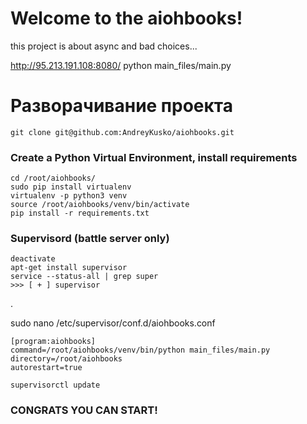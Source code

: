 # Welcome to the aiohbooks!

this project is about async and bad choices...



http://95.213.191.108:8080/
python main_files/main.py


# Разворачивание проекта

    git clone git@github.com:AndreyKusko/aiohbooks.git

### Create a Python Virtual Environment, install requirements

    cd /root/aiohbooks/
    sudo pip install virtualenv
    virtualenv -p python3 venv
    source /root/aiohbooks/venv/bin/activate
    pip install -r requirements.txt
    

### Supervisord (battle server only)
    deactivate
    apt-get install supervisor
    service --status-all | grep super
    >>> [ + ] supervisor
.
   
sudo nano /etc/supervisor/conf.d/aiohbooks.conf

    [program:aiohbooks]
    command=/root/aiohbooks/venv/bin/python main_files/main.py
    directory=/root/aiohbooks
    autorestart=true

    supervisorctl update

### CONGRATS YOU CAN START!
